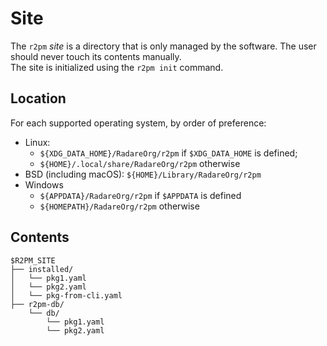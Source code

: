 # Site

The `r2pm` *site* is a directory that is only managed by the software.
The user should never touch its contents manually.  
The site is initialized using the `r2pm init` command.


## Location

For each supported operating system, by order of preference:

- Linux:
  - `${XDG_DATA_HOME}/RadareOrg/r2pm` if `$XDG_DATA_HOME` is defined;
  - `${HOME}/.local/share/RadareOrg/r2pm` otherwise
- BSD (including macOS): `${HOME}/Library/RadareOrg/r2pm`
- Windows
  - `${APPDATA}/RadareOrg/r2pm` if `$APPDATA` is defined
  - `${HOMEPATH}/RadareOrg/r2pm` otherwise

## Contents

```
$R2PM_SITE
├── installed/
│   └── pkg1.yaml
│   └── pkg2.yaml
│   └── pkg-from-cli.yaml
├── r2pm-db/
    └── db/
        └── pkg1.yaml
        └── pkg2.yaml
```